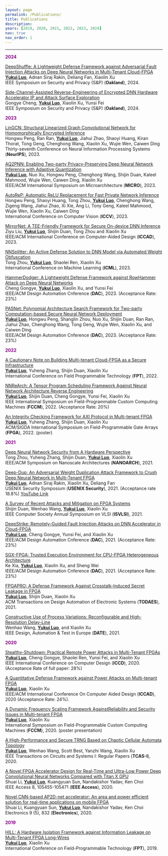 ```yaml
---
layout: page
permalink: /Publications/
title: Publications
description:
years: [2019, 2020, 2021, 2022, 2023, 2024]
nav: true
nav_order: 1
---
```


<!-- _pages/Publications.md -->
<!-- <div class="Publications"> -->

<!-- {% bibliography -f {{ site.scholar.bibliography }} %} -->
<!-- </div> -->

<hr>

**<span style="color:purple;">2024</span>**

[DeepShuffle: A Lightweight Defense Framework against Adversarial Fault Injection Attacks on Deep Neural Networks in Multi-Tenant Cloud-FPGA](https://www.computer.org/csdl/proceedings-article/sp/2024/313000a034/1RjEa9WUlPi)\
**<ins>Yukui Luo</ins>**, Adnan Siraj Rakin, Deliang Fan, Xiaolin Xu\
IEEE Symposium on Security and Privacy (S&P) (**Oakland**), 2024.

[Side-Channel-Assisted Reverse-Engineering of Encrypted DNN Hardware Accelerator IP and Attack Surface Exploration](https://www.computer.org/csdl/proceedings-article/sp/2024/313000a001/1RjE9FWOWsw)\
Gongye Cheng, **<ins>Yukui Luo</ins>**, Xiaolin Xu, Yunsi Fei\
IEEE Symposium on Security and Privacy (S&P) (**Oakland**), 2024.

**<span style="color:purple;">2023</span>**

[LinGCN: Structural Linearized Graph Convolutional Network for Homomorphically Encrypted Inference](https://browse.arxiv.org/pdf/2309.14331.pdf)\
Hongwu Peng, Ran Ran, **<ins>Yukui Luo</ins>**, Jiahui Zhao, Shaoyi Huang, Kiran Thorat, Tong Geng, Chenghong Wang, Xiaolin Xu, Wujie Wen, Caiwen Ding\
Thirty-seventh Conference on Neural Information Processing Systems (**NeurIPS**), 2023.

[AQ2PNN: Enabling Two-party Privacy-Preserving Deep Neural Network Inference with Adaptive Quantization](https://microarch.org/micro56/program/index.php)\
**<ins>Yukui Luo</ins>**, Nuo Xu, Hongwu Peng, Chenghong Wang, Shijin Duan, Kaleel Mahmood, Wujie Wen, Caiwen Ding, Xiaolin Xu\
IEEE/ACM International Symposium on Microarchitecture (**MICRO**), 2023.

[AutoReP: Automatic ReLU Replacement for Fast Private Network Inference](https://openaccess.thecvf.com/content/ICCV2023/papers/Peng_AutoReP_Automatic_ReLU_Replacement_for_Fast_Private_Network_Inference_ICCV_2023_paper.pdf)\
Hongwu Peng, Shaoyi Huang, Tong Zhou, **<ins>Yukui Luo</ins>**, Chenghong Wang, Zigeng Wang, Jiahui Zhao, Xi Xie, Ang Li, Tony Geng, Kaleel Mahmood, Wujie Wen, Xiaolin Xu, Caiwen Ding\
International Conference on Computer Vision (**ICCV**), 2023.

[MirrorNet: A TEE-Friendly Framework for Secure On-device DNN Inference](#)\
Ziyu Liu, **<ins>Yukui Luo</ins>**, Shijin Duan, Tong Zhou and Xiaolin Xu\
IEEE/ACM International Conference on Computer-Aided Design (**ICCAD**), 2023.

[NNSplitter: An Active Defense Solution to DNN Model via Automated Weight Obfuscation](https://arxiv.org/abs/2305.00097)\
Tong Zhou, **<ins>Yukui Luo</ins>**, Shaolei Ren, Xiaolin Xu\
International Conference on Machine Learning (**ICML**), 2023.

[HammerDodger: A Lightweight Defense Framework against RowHammer Attack on Deep Neural Networks](https://ieeexplore.ieee.org/abstract/document/10247671)\
Cheng Gongye, **<ins>Yukui Luo</ins>**, Xiaolin Xu, and Yunsi Fei\
IEEE/ACM Design Automation Cnference (**DAC**), 2023. (Acceptance Rate: 23%)

[PASNet: Polynomial Architecture Search Framework for Two-party Computation-based Secure Neural Network Deployment](https://ieeexplore.ieee.org/abstract/document/10247663)\
**<ins>Yukui Luo</ins>**, Hongwu Peng, Shanglin Zhou, Nuo Xu, Shijin Duan, Ran Ran, Jiahui Zhao, Chenghong Wang, Tong Geng, Wujie Wen, Xiaolin Xu, and Caiwen Ding\
IEEE/ACM Design Automation Cnference (**DAC**), 2023. (Acceptance Rate: 23%)


**<span style="color:purple;">2022</span>**

[A Cautionary Note on Building Multi-tenant Cloud-FPGA as a Secure Infrastructure](https://ieeexplore.ieee.org/document/9974230?denied=)\
**<ins>Yukui Luo</ins>**, Yuheng Zhang, Shijin Duan, Xiaolin Xu\
International Conference on Field Programmable Technology (**FPT**), 2022.

[NNReArch: A Tensor Program Scheduling Framework Against Neural Network Architecture Reverse Engineering](https://arxiv.org/abs/2302.02292)\
**<ins>Yukui Luo</ins>**, Shijin Duan, Cheng Gongye, Yunsi Fei, Xiaolin Xu\
IEEE International Symposium on Field-Programmable Custom Computing Machines (**FCCM**), 2022. (Acceptance Rate: 20%)

[An Integrity Checking Framework for AXI Protocol in Multi-tenant FPGA](https://dl.acm.org/doi/abs/10.1145/3490422.3502338)\
**<ins>Yukui Luo</ins>**, Yuheng Zhang, Shijin Duan, Xiaolin Xu\
ACM/SIGDA International Symposium on Field-Programmable Gate Arrays (**FPGA**), 2022. (poster)

**<span style="color:purple;">2021</span>**

[Deep Neural Network Security from A Hardware Perspective](https://ieeexplore.ieee.org/abstract/document/9642246)\
Tong Zhou, Yuheng Zhang, Shijin Duan, **<ins>Yukui Luo</ins>**, Xiaolin Xu\
IEEE/ACM Symposium on Nanoscale Architectures (**NANOARCH**), 2021.

[Deep-Dup: An Adversarial Weight Duplication Attack Framework to Crush Deep Neural Network in Multi-Tenant FPGA](https://www.usenix.org/system/files/sec21-rakin.pdf)\
**<ins>Yukui Luo</ins>**, Adnan Siraj Rakin, Xiaolin Xu, Deliang Fan\
USENIX Security Symposium (**USENIX Security**), 2021. (Acceptance rate 18.8%) [YouTube Link](https://www.youtube.com/watch?v=PQozPPrkuto)

[A Survey of Recent Attacks and Mitigation on FPGA Systems](https://ieeexplore.ieee.org/abstract/document/9516757)\
Shijin Duan, Wenhao Wang, **<ins>Yukui Luo</ins>**, Xiaolin Xu\
IEEE Computer Society Annual Symposium on VLSI (**ISVLSI**), 2021.

[DeepStrike: Remotely-Guided Fault Injection Attacks on DNN Accelerator in Cloud-FPGA](https://ieeexplore.ieee.org/abstract/document/9586262)\
**<ins>Yukui Luo</ins>**, Cheng Gongye, Yunsi Fei, and Xiaolin Xu\
IEEE/ACM Design Automation Cnference (**DAC**), 2021. (Acceptance Rate: 23%)

[SGX-FPGA: Trusted Execution Environment for CPU-FPGA Heterogeneous Architecture](https://ieeexplore.ieee.org/abstract/document/9586207)\
Ke Xia, **<ins>Yukui Luo</ins>**, Xiaolin Xu, and Sheng Wei\
IEEE/ACM Design Automation Cnference (**DAC**), 2021. (Acceptance Rate: 23%)

[FPGAPRO: A Defense Framework Against Crosstalk-Induced Secret Leakage in FPGA](https://dl.acm.org/doi/abs/10.1145/3491214)\
**<ins>Yukui Luo</ins>**, Shijin Duan, Xiaolin Xu\
ACM Transactions on Design Automation of Electronic Systems (**TODAES**), 2021.

[Constructive Use of Process Variations: Reconfigurable and High-Resolution Delay-Line](https://ieeexplore.ieee.org/document/9473969?denied=)\
Wenhao Wang, **<ins>Yukui Luo</ins>**, and Xiaolin Xu\
IEEE Design, Automation & Test in Europe (**DATE**), 2021.

**<span style="color:purple;">2020</span>**

[Stealthy-Shutdown: Practical Remote Power Attacks in Multi-Tenant FPGAs](https://ieeexplore.ieee.org/abstract/document/9283569)\
**<ins>Yukui Luo</ins>**, Cheng Gongye, Shaolei Ren, Yunsi Fei, and Xiaolin Xu\
IEEE International Conference on Computer Design (**ICCD**), 2020. (Acceptance Rate of full paper: 28%)

[A Quantitative Defense Framework against Power Attacks on Multi-tenant FPGA](https://ieeexplore.ieee.org/abstract/document/9256466)\
**<ins>Yukui Luo</ins>**, Xiaolin Xu\
IEEE/ACM International Conference On Computer Aided Design (**ICCAD**), 2020 (Acceptance Rate: 24%).

[A Dynamic Frequency Scaling Framework AgainstReliability and Security Issues in Multi-tenant FPGA](https://ieeexplore.ieee.org/document/9114754)\
**<ins>Yukui Luo</ins>**, Xiaolin Xu\
International Symposium on Field-Programmable Custom Computing Machines (**FCCM**), 2020. (poster presentation)

[A High-Performance and Secure TRNG Based on Chaotic Cellular Automata Topology](https://ieeexplore.ieee.org/abstract/document/9185072)\
**<ins>Yukui Luo</ins>**, Wenhao Wang, Scott Best, Yanzhi Wang, Xiaolin Xu\
IEEE Transactions on Circuits and Systems I: Regular Papers (**TCAS-I**), 2020.

[A Novel FPGA Accelerator Design for Real-Time and Ultra-Low Power Deep Convolutional Neural Networks Compared with Titan X GPU](https://ieeexplore.ieee.org/abstract/document/9108269)\
Shuai Li, **<ins>Yukui Luo</ins>**, Kuangyuan Sun, Nandakishor Yadav, Ken Choi\
IEEE Access 8, 105455-105471 (**IEEE Access**), 2020.

[Novel CNN-based AP2D-net accelerator: An area and power efficient solution for real-time applications on mobile FPGA](https://www.mdpi.com/2079-9292/9/5/832)\
Shuai Li, Kuangyuan Sun, **<ins>Yukui Luo</ins>**, Nandakishor Yadav, Ken Choi\
Electronics 9 (5), 832 (**Electronics**), 2020.

**<span style="color:purple;">2019</span>**

[HILL: A Hardware Isolation Framework against Information Leakage on Multi-Tenant FPGA Long-Wires](https://ieeexplore.ieee.org/document/8977864?denied=)\
**<ins>Yukui Luo</ins>**, Xiaolin Xu\
International Conference on Field-Programmable Technology (**FPT**), 2019.

<br>
